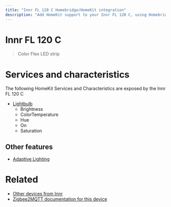 ```yaml
---
title: "Innr FL 120 C Homebridge/HomeKit integration"
description: "Add HomeKit support to your Innr FL 120 C, using Homebridge, Zigbee2MQTT and homebridge-z2m."
---
```

<!---
This file has been GENERATED using src/docgen/docgen.ts
DO NOT EDIT THIS FILE MANUALLY!
-->
# Innr FL 120 C
> Color Flex LED strip


# Services and characteristics
The following HomeKit Services and Characteristics are exposed by
the Innr FL 120 C

* [Lightbulb](../../light.md)
  * Brightness
  * ColorTemperature
  * Hue
  * On
  * Saturation


## Other features
* [Adaptive Lighting](../../light.md)


# Related
* [Other devices from Innr](../index.md#innr)
* [Zigbee2MQTT documentation for this device](https://www.zigbee2mqtt.io/devices/FL_120_C.html)